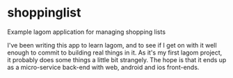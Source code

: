 # shoppinglist
Example lagom application for managing shopping lists

I've been writing this app to learn lagom, and to see if I get on with it well enough to commit to building real things in it.
As it's my first lagom project, it probably does some things a little bit strangely.
The hope is that it ends up as a micro-service back-end with web, android and ios front-ends.
